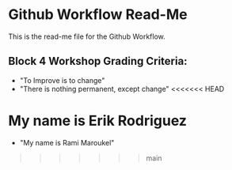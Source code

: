 # Github Workflow Read-Me
This is the read-me file for the Github Workflow.

## Block 4 Workshop Grading Criteria:

- "To Improve is to change"
- "There is nothing permanent, except change"
<<<<<<< HEAD

My name is Erik Rodriguez 
=======
- "My name is Rami Maroukel"
>>>>>>> main
